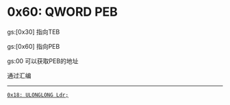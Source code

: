 # 0x60: QWORD  PEB

gs:[0x30] 指向TEB

gs:[0x60] 指向PEB

gs:00 可以获取PEB的地址

通过汇编

---

[`0x18: ULONGLONG Ldr;` ](0x60%20QWORD%20PEB%208774d051ce214cd1a9ef190c7aa74784/0x18%20ULONGLONG%20Ldr;%2055b5316905c544eb9a3b8d7dc7afa40f.md)